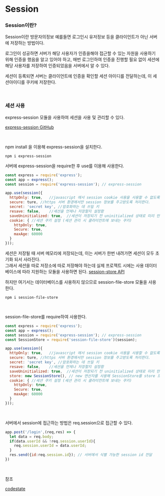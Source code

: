 # Session

### Session이란?

Session이란 방문자의정보 예를들면 로그인시 유저정보 등을 클라이언트가 아닌 서버에 저장하는 방법이다.<br>

로그인이 성공하면 서버가 해당 사용자가 인증을해야 접근할 수 있는 자원을 사용하기 위해 인증을 했음을 알고 있어야 하고,
매번 로그인하여 인증을 진행할 필요 없이 세션에 해당 사용자를 저장하여 인증되었음을 서버에서 알 수 있다.<br>

세션이 등록되면 서버는 클라이언트에 인증을 확인할 세션 아이디를 전달하는데, 이 세션아이디를 쿠키에 저장한다.

<br>

### 세션 사용
express-session 모듈을 사용하여 세션을 사용 및 관리할 수 있다.

[express-session GitHub](https://github.com/expressjs/session#reqsession)

<br>

npm install 을 이용해 express-session을 설치한다.

```
npm i express-session
```

서버에 express-session을 require한 후 use를 이용해 사용한다.

```javascript
const express = require('express');
const app = express();
const session = require('express-session');	// express-session

app.use(session({
  httpOnly: true,	//javascript 에서 session cookie 사용을 사용할 수 없도록 한다.
  secure: ture,	//https 서버 환경에서만 session 정보를 주고받도록 처리한다.
  secret: 'secret key',	//암호화하는 데 쓰일 키
  resave: false,	//세션을 언제나 저장할지 설정함
  saveUninitialized: true,	//세션이 저장되기 전 uninitialized 상태로 미리 만들어 저장
  cookie: {	//세션 쿠키 설정 (세션 관리 시 클라이언트에 보내는 쿠키)
    httpOnly: true,
    Secure: true,
    maxAge: 60000 
  }
}));
```


세션은 저장될 때 서버 메모리에 저장되는데, 이는 서버가 한번 내려가면 세션이 모두 초기화 되서 사라진다.<br>
그래서 세션을 따로 저장소에 따로 저장해야 하는데 실제 프로젝트 시에는 사용 데이터베이스에 따라 지원하는 모듈을 사용하면 된다. [session-store API](https://www.npmjs.com/package/express-session#compatible-session-stores) <br>

하지만 여기서는 데이터베이스를 사용하지 않으므로 session-file-store 모듈을 사용한다.
```
npm i session-file-store
```

<br>

session-file-store를 require하여 사용한다.

```javascript
const express = require('express');
const app = express();
const session = require('express-session');	// express-session
const SessionStore = require('session-file-store')(session);

app.use(session({
  httpOnly: true,	//javascript 에서 session cookie 사용을 사용할 수 없도록 한다.
  secure: ture,	//https 서버 환경에서만 session 정보를 주고받도록 처리한다.
  secret: 'secret key',	//암호화하는 데 쓰일 키
  resave: false,	//세션을 언제나 저장할지 설정함
  saveUninitialized: true,	//세션이 저장되기 전 uninitialized 상태로 미리 만들어 저장
  store: new SessionStore(), // new 연산자를 사용해 SessionStore를 store 프로퍼티의 값으로 전달
  cookie: {	//세션 쿠키 설정 (세션 관리 시 클라이언트에 보내는 쿠키)
    httpOnly: true,
    Secure: true,
    maxAge: 60000 
  }
}));
```

<br>

서버에서 session에 접근하는 방법은 req.session으로 접근할 수 있다.

```javascript
app.post('/login',(req,res) => {
  let data = req.body;
  if(data.userId && !req.session.userId){
    req.session.userId = data.userId;
  }
  res.send({id:req.session.id}); // 서버에서 식별 가능한 session id 전달
})
```

<br>

참조 <br>

[codestate](https://codestates.com/)






